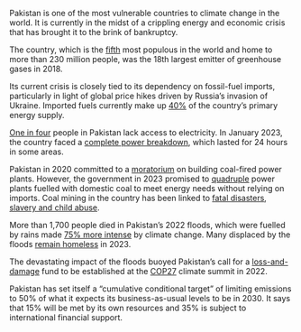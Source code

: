 Pakistan is one of the most vulnerable countries to climate change in the world. It is currently in the midst of a crippling energy and economic crisis that has brought it to the brink of bankruptcy.

The country, which is the [fifth](https://gulfnews.com/world/asia/pakistan/pakistan-surpasses-brazil-to-become-worlds-5th-most-populous-country-1.72557051) most populous in the world and home to more than 230 million people, was the 18th largest emitter of greenhouse gases in 2018.

Its current crisis is closely tied to its dependency on fossil-fuel imports, particularly in light of global price hikes driven by Russia’s invasion of Ukraine. Imported fuels currently make up [40%](https://tribune.com.pk/story/2394481/pakistan-a-major-fossil-fuel-importer) of the country’s primary energy supply. 

[One in four](https://data.worldbank.org/indicator/EG.ELC.ACCS.ZS?locations=PK) people in Pakistan lack access to electricity. In January 2023, the country faced a [complete power breakdown](https://www.aljazeera.com/news/2023/1/23/pakistan-hit-by-nationwide-power-outage-after-grid), which lasted for 24 hours in some areas.

Pakistan in 2020 committed to a [moratorium](https://www.climatechangenews.com/2020/12/16/pakistan-signals-coal-power-exit-potential-model-chinas-belt-road/) on building coal-fired power plants. However, the government in 2023 promised to [quadruple](https://www.reuters.com/business/energy/pakistan-plans-quadruple-domestic-coal-fired-power-move-away-gas-2023-02-13/) power plants fuelled with domestic coal to meet energy needs without relying on imports. Coal mining in the country has been linked to [fatal disasters](https://www.business-humanrights.org/en/latest-news/pakistan-over-318-workers-killed-in-last-eight-years-in-coal-mines-in-balochistan/), [slavery and child abuse](https://www.theguardian.com/global-development/2020/feb/19/coal-workers-are-orphans-the-children-and-slaves-mining-pakistans-coal). 

More than 1,700 people died in Pakistan’s 2022 floods, which were fuelled by rains made [75% more intense](https://www.carbonbrief.org/climate-change-likely-increased-extreme-rainfall-that-led-to-pakistan-flooding/) by climate change. Many displaced by the floods [remain homeless](https://www.theguardian.com/global-development/2023/feb/08/pakistan-families-hungry-and-homeless-floods) in 2023.

The devastating impact of the floods buoyed Pakistan’s call for a [loss-and-damage](https://interactive.carbonbrief.org/q-a-should-developed-nations-pay-for-loss-and-damage-from-climate-change/) fund to be established at the [COP27](https://www.carbonbrief.org/cop27-key-outcomes-agreed-at-the-un-climate-talks-in-sharm-el-sheikh/) climate summit in 2022.

Pakistan has set itself a “cumulative conditional target” of limiting emissions to 50% of what it expects its business-as-usual levels to be in 2030. It says that 15% will be met by its own resources and 35% is subject to international financial support.

